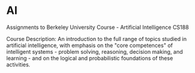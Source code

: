 # AI

Assignments to Berkeley University Course - Artificial Intelligence CS188

Course Description:
An introduction to the full range of topics studied in artificial intelligence, with emphasis on the "core competences" of intelligent systems - problem solving, reasoning, decision making, and learning - and on the logical and probabilistic foundations of these activities.
